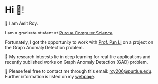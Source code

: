 
# Hi 👋! 
🌱 I am Amit Roy. 

I am a graduate student at [Purdue Computer Science](https://www.cs.purdue.edu/). 

Fortunately, I got the opportunity to work with [Prof. Pan Li](https://sites.google.com/view/panli-purdue/home) on a project on the Graph Anomaly Detection problem.

🧐 My research interests lie in deep learning for real-life applications and recently published works on Graph Anomaly Detection (GAD) problem.

🌟 Please feel free to contact me through this email: roy206@purdue.edu. Further information is listed on my [webpage](https://amitroy7781.github.io/). 


